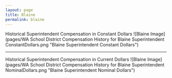 ```yaml
---
layout: page
title: Blaine
permalink: blaine
---
```



Historical Superintendent Compensation in Constant Dollars
![Blaine Image](pages/WA School District Compensation History for Blaine Superintendent ConstantDollars.png "Blaine Superintendent Constant Dollars")

___

Historical Superintendent Compensation in Current Dollars
![Blaine Image](pages/WA School District Compensation History for Blaine Superintendent NominalDollars.png "Blaine Superintendent Nominal Dollars")